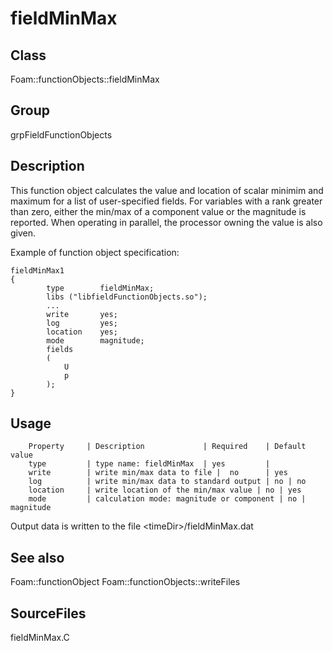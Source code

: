 # fieldMinMax 
## Class
Foam::functionObjects::fieldMinMax

## Group
grpFieldFunctionObjects

## Description
This function object calculates the value and location of scalar minimim
and maximum for a list of user-specified fields.  For variables with a rank
greater than zero, either the min/max of a component value or the magnitude
is reported.  When operating in parallel, the processor owning the value
is also given.

Example of function object specification:
```
fieldMinMax1
{
        type        fieldMinMax;
        libs ("libfieldFunctionObjects.so");
        ...
        write       yes;
        log         yes;
        location    yes;
        mode        magnitude;
        fields
        (
            U
            p
        );
}
```

## Usage

        Property     | Description             | Required    | Default value
        type         | type name: fieldMinMax  | yes         |
        write        | write min/max data to file |  no      | yes
        log          | write min/max data to standard output | no | no
        location     | write location of the min/max value | no | yes
        mode         | calculation mode: magnitude or component | no | magnitude


Output data is written to the file \<timeDir\>/fieldMinMax.dat

## See also
Foam::functionObject
Foam::functionObjects::writeFiles

## SourceFiles
fieldMinMax.C

